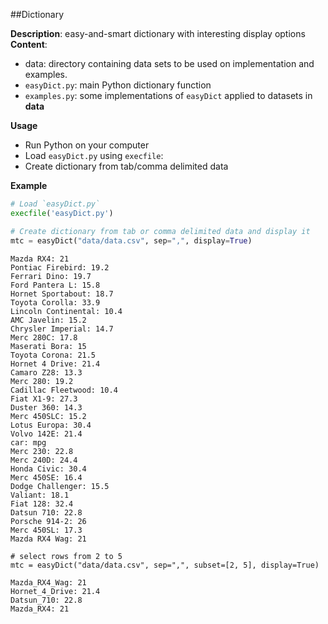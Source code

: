 ##Dictionary

**Description**: easy-and-smart dictionary with interesting display options
**Content**:
- data: directory containing data sets to be used on implementation and examples.
- `easyDict.py`: main Python dictionary function
- `examples.py`: some implementations of `easyDict` applied to datasets in __data__

**Usage**
- Run Python on your computer
- Load `easyDict.py` using `execfile`:
- Create dictionary from tab/comma delimited data

**Example**

```python
# Load `easyDict.py`
execfile('easyDict.py')

# Create dictionary from tab or comma delimited data and display it
mtc = easyDict("data/data.csv", sep=",", display=True)
```
```
Mazda RX4: 21
Pontiac Firebird: 19.2
Ferrari Dino: 19.7
Ford Pantera L: 15.8
Hornet Sportabout: 18.7
Toyota Corolla: 33.9
Lincoln Continental: 10.4
AMC Javelin: 15.2
Chrysler Imperial: 14.7
Merc 280C: 17.8
Maserati Bora: 15
Toyota Corona: 21.5
Hornet 4 Drive: 21.4
Camaro Z28: 13.3
Merc 280: 19.2
Cadillac Fleetwood: 10.4
Fiat X1-9: 27.3
Duster 360: 14.3
Merc 450SLC: 15.2
Lotus Europa: 30.4
Volvo 142E: 21.4
car: mpg
Merc 230: 22.8
Merc 240D: 24.4
Honda Civic: 30.4
Merc 450SE: 16.4
Dodge Challenger: 15.5
Valiant: 18.1
Fiat 128: 32.4
Datsun 710: 22.8
Porsche 914-2: 26
Merc 450SL: 17.3
Mazda RX4 Wag: 21
```
```
# select rows from 2 to 5
mtc = easyDict("data/data.csv", sep=",", subset=[2, 5], display=True)
```

```
Mazda_RX4_Wag: 21
Hornet_4_Drive: 21.4
Datsun_710: 22.8
Mazda_RX4: 21
```
